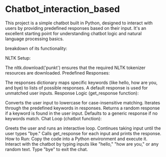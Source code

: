 # Chatbot_interaction_based
This project is a simple chatbot built in Python, designed to interact with users by providing predefined responses based on their input. It's an excellent starting point for understanding chatbot logic and natural language processing basics.

breakdown of its functionality:

NLTK Setup:

The nltk.download('punkt') ensures that the required NLTK tokenizer resources are downloaded.
Predefined Responses:

The responses dictionary maps specific keywords (like hello, how are you, and bye) to lists of possible responses.
A default response is used for unmatched user inputs.
Response Logic (get_response function):

Converts the user input to lowercase for case-insensitive matching.
Iterates through the predefined keywords in responses.
Returns a random response if a keyword is found in the user input.
Defaults to a generic response if no keywords match.
Chat Loop (chatbot function):

Greets the user and runs an interactive loop.
Continues taking input until the user types "bye."
Calls get_response for each input and prints the response.
How to Run:
Copy the code into a Python environment and execute it.
Interact with the chatbot by typing inputs like "hello," "how are you," or any random text.
Type "bye" to exit the chat.
